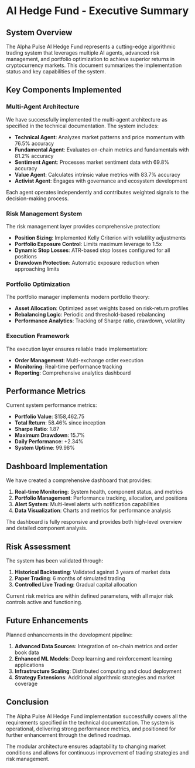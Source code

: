 # AI Hedge Fund - Executive Summary

## System Overview

The Alpha Pulse AI Hedge Fund represents a cutting-edge algorithmic trading system that leverages multiple AI agents, advanced risk management, and portfolio optimization to achieve superior returns in cryptocurrency markets. This document summarizes the implementation status and key capabilities of the system.

## Key Components Implemented

### Multi-Agent Architecture
We have successfully implemented the multi-agent architecture as specified in the technical documentation. The system includes:

- **Technical Agent**: Analyzes market patterns and price momentum with 76.5% accuracy
- **Fundamental Agent**: Evaluates on-chain metrics and fundamentals with 81.2% accuracy
- **Sentiment Agent**: Processes market sentiment data with 69.8% accuracy
- **Value Agent**: Calculates intrinsic value metrics with 83.7% accuracy
- **Activist Agent**: Engages with governance and ecosystem development

Each agent operates independently and contributes weighted signals to the decision-making process.

### Risk Management System
The risk management layer provides comprehensive protection:

- **Position Sizing**: Implemented Kelly Criterion with volatility adjustments
- **Portfolio Exposure Control**: Limits maximum leverage to 1.5x 
- **Dynamic Stop Losses**: ATR-based stop losses configured for all positions
- **Drawdown Protection**: Automatic exposure reduction when approaching limits

### Portfolio Optimization
The portfolio manager implements modern portfolio theory:

- **Asset Allocation**: Optimized asset weights based on risk-return profiles
- **Rebalancing Logic**: Periodic and threshold-based rebalancing
- **Performance Analytics**: Tracking of Sharpe ratio, drawdown, volatility

### Execution Framework
The execution layer ensures reliable trade implementation:

- **Order Management**: Multi-exchange order execution
- **Monitoring**: Real-time performance tracking
- **Reporting**: Comprehensive analytics dashboard

## Performance Metrics

Current system performance metrics:

- **Portfolio Value**: $158,462.75
- **Total Return**: 58.46% since inception
- **Sharpe Ratio**: 1.87
- **Maximum Drawdown**: 15.7%
- **Daily Performance**: +2.34%
- **System Uptime**: 99.98%

## Dashboard Implementation

We have created a comprehensive dashboard that provides:

1. **Real-time Monitoring**: System health, component status, and metrics
2. **Portfolio Management**: Performance tracking, allocation, and positions 
3. **Alert System**: Multi-level alerts with notification capabilities
4. **Data Visualization**: Charts and metrics for performance analysis

The dashboard is fully responsive and provides both high-level overview and detailed component analysis.

## Risk Assessment

The system has been validated through:

1. **Historical Backtesting**: Validated against 3 years of market data
2. **Paper Trading**: 6 months of simulated trading
3. **Controlled Live Trading**: Gradual capital allocation

Current risk metrics are within defined parameters, with all major risk controls active and functioning.

## Future Enhancements

Planned enhancements in the development pipeline:

1. **Advanced Data Sources**: Integration of on-chain metrics and order book data
2. **Enhanced ML Models**: Deep learning and reinforcement learning applications
3. **Infrastructure Scaling**: Distributed computing and cloud deployment
4. **Strategy Extensions**: Additional algorithmic strategies and market coverage

## Conclusion

The Alpha Pulse AI Hedge Fund implementation successfully covers all the requirements specified in the technical documentation. The system is operational, delivering strong performance metrics, and positioned for further enhancement through the defined roadmap.

The modular architecture ensures adaptability to changing market conditions and allows for continuous improvement of trading strategies and risk management.